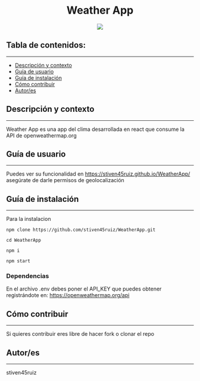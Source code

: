 <h1 align="center"> Weather App</h1>

<p align="center"><img src="https://i.ibb.co/QMXKRHq/Captura-de-pantalla-2022-07-12-182252.png"/></p> 

## Tabla de contenidos:
---

- [Descripción y contexto](#descripción-y-contexto)
- [Guía de usuario](#guía-de-usuario)
- [Guía de instalación](#guía-de-instalación)
- [Cómo contribuir](#cómo-contribuir)
- [Autor/es](#autores)

## Descripción y contexto
---
Weather App es una app del clima desarrollada en react que consume la API de openweathermap.org

## Guía de usuario
---
Puedes ver su funcionalidad en https://stiven45ruiz.github.io/WeatherApp/ asegúrate de darle permisos de geolocalización
 	
## Guía de instalación
---
Para la instalacion 

    npm clone https://github.com/stiven45ruiz/WeatherApp.git
    
    cd WeatherApp
    
    npm i
    
    npm start

### Dependencias
En el archivo .env debes poner el API_KEY que puedes obtener registrándote en: https://openweathermap.org/api

## Cómo contribuir
---
Si quieres contribuir eres libre de hacer fork o clonar el repo 

## Autor/es
---
stiven45ruiz
